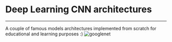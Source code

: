 # Deep Learning CNN architectures
---
A couple of famous models architectures implemented from scratch for educational and learning purposes :)
![googlenet](https://viso.ai/wp-content/uploads/2024/04/google-net-like.png)
